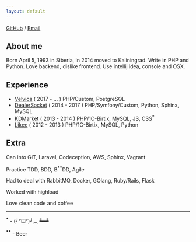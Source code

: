 ```yaml
---
layout: default
---
```


[GitHub](https://github.com/neronmoon) / [Email](mailto:alistar.neron@gmail.com)

## About me

Born April 5, 1993 in Siberia, in 2014 moved to Kaliningrad. Write in PHP and Python. Love backend, dislike frontend. Use intellij idea, console and OSX.

## Experience

- [Velvica](http://velvica.com/) ( 2017 - ... ) PHP/Custom, PostgreSQL
- [DealerSocket](http://dealersocket.com/) ( 2014 - 2017 ) PHP/Symfony/Custom, Python, Sphinx, MySQL
- [KDMarket](http://kdmarket.ru/) ( 2013 - 2014 ) PHP/1C-Birtix, MySQL, JS, CSS<sup>**\***</sup>
- [Likee](https://likee.ru/) ( 2012 - 2013 ) PHP/1C-Birtix, MySQL, Python

## Extra

Can into GIT, Laravel, Codeception, AWS, Sphinx, Vagrant

Practice TDD, BDD, B<sup>**\***</sup><sup>**\***</sup>DD, Agile

Had to deal with  RabbitMQ, Docker, GOlang, Ruby/Rails, Flask

Worked with highload

Love clean code and coffee

------

<sup>**\***</sup> - (╯°□°)╯︵ ┻━┻

<sup>**\***</sup><sup>**\***</sup> - Beer
